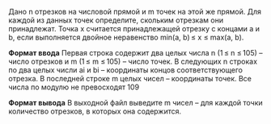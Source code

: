 Дано n отрезков на числовой прямой и m точек на этой же прямой. Для каждой из данных точек определите, скольким отрезкам они принадлежат. Точка x считается принадлежащей отрезку с концами a и b, если выполняется двойное неравенство min(a, b) ≤ x ≤ max(a, b).

**Формат ввода**
Первая строка содержит два целых числа n (1 ≤ n ≤ 105) – число отрезков и m (1 ≤ m ≤ 105) – число точек. В следующих n строках по два целых числи ai и bi – координаты концов соответствующего отрезка. В последней строке m целых чисел – координаты точек. Все числа по модулю не превосходят 109

**Формат вывода**
В выходной файл выведите m чисел – для каждой точки количество отрезков, в которых она содержится.